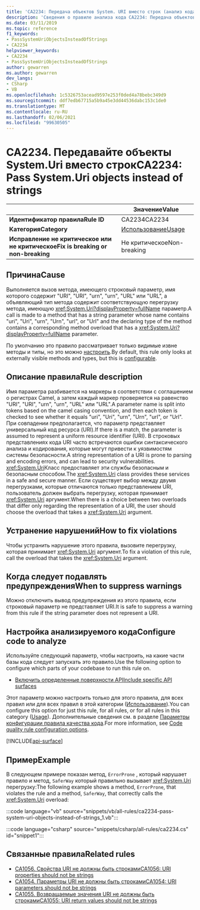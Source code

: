 ```yaml
---
title: 'CA2234: Передача объектов System. URI вместо строк (анализ кода)'
description: 'Сведения о правиле анализа кода CA2234: Передача объектов System. URI вместо строк'
ms.date: 03/11/2019
ms.topic: reference
f1_keywords:
- PassSystemUriObjectsInsteadOfStrings
- CA2234
helpviewer_keywords:
- CA2234
- PassSystemUriObjectsInsteadOfStrings
author: gewarren
ms.author: gewarren
dev_langs:
- CSharp
- VB
ms.openlocfilehash: 1c5326753acead9597e253f0ded4a78bebc349d9
ms.sourcegitcommit: ddf7edb67715a5b9a45e3dd44536dabc153c1de0
ms.translationtype: MT
ms.contentlocale: ru-RU
ms.lasthandoff: 02/06/2021
ms.locfileid: "99630505"
---
```

# <a name="ca2234-pass-systemuri-objects-instead-of-strings"></a><span data-ttu-id="ebe13-103">CA2234. Передавайте объекты System.Uri вместо строк</span><span class="sxs-lookup"><span data-stu-id="ebe13-103">CA2234: Pass System.Uri objects instead of strings</span></span>

| | <span data-ttu-id="ebe13-104">Значение</span><span class="sxs-lookup"><span data-stu-id="ebe13-104">Value</span></span> |
|-|-|
| <span data-ttu-id="ebe13-105">**Идентификатор правила**</span><span class="sxs-lookup"><span data-stu-id="ebe13-105">**Rule ID**</span></span> |<span data-ttu-id="ebe13-106">CA2234</span><span class="sxs-lookup"><span data-stu-id="ebe13-106">CA2234</span></span>|
| <span data-ttu-id="ebe13-107">**Категория**</span><span class="sxs-lookup"><span data-stu-id="ebe13-107">**Category**</span></span> |[<span data-ttu-id="ebe13-108">Использование</span><span class="sxs-lookup"><span data-stu-id="ebe13-108">Usage</span></span>](usage-warnings.md)|
| <span data-ttu-id="ebe13-109">**Исправление не критическое или не критическое**</span><span class="sxs-lookup"><span data-stu-id="ebe13-109">**Fix is breaking or non-breaking**</span></span> |<span data-ttu-id="ebe13-110">Не критическое</span><span class="sxs-lookup"><span data-stu-id="ebe13-110">Non-breaking</span></span>|

## <a name="cause"></a><span data-ttu-id="ebe13-111">Причина</span><span class="sxs-lookup"><span data-stu-id="ebe13-111">Cause</span></span>

<span data-ttu-id="ebe13-112">Выполняется вызов метода, имеющего строковый параметр, имя которого содержит "URI", "URI", "urn", "urn", "URL" или "URL", а объявляющий тип метода содержит соответствующую перегрузку метода, имеющую <xref:System.Uri?displayProperty=fullName> параметр.</span><span class="sxs-lookup"><span data-stu-id="ebe13-112">A call is made to a method that has a string parameter whose name contains "uri", "Uri", "urn", "Urn", "url", or "Url" and the declaring type of the method contains a corresponding method overload that has a <xref:System.Uri?displayProperty=fullName> parameter.</span></span>

<span data-ttu-id="ebe13-113">По умолчанию это правило рассматривает только видимые извне методы и типы, но это можно [настроить](#configure-code-to-analyze).</span><span class="sxs-lookup"><span data-stu-id="ebe13-113">By default, this rule only looks at externally visible methods and types, but this is [configurable](#configure-code-to-analyze).</span></span>

## <a name="rule-description"></a><span data-ttu-id="ebe13-114">Описание правила</span><span class="sxs-lookup"><span data-stu-id="ebe13-114">Rule description</span></span>

<span data-ttu-id="ebe13-115">Имя параметра разбивается на маркеры в соответствии с соглашением о регистрах Camel, а затем каждый маркер проверяется на равенство "URI", "URI", "urn", "urn", "URL" или "URL".</span><span class="sxs-lookup"><span data-stu-id="ebe13-115">A parameter name is split into tokens based on the camel casing convention, and then each token is checked to see whether it equals "uri", "Uri", "urn", "Urn", "url", or "Url".</span></span> <span data-ttu-id="ebe13-116">При совпадении предполагается, что параметр представляет универсальный код ресурса (URI).</span><span class="sxs-lookup"><span data-stu-id="ebe13-116">If there is a match, the parameter is assumed to represent a uniform resource identifier (URI).</span></span> <span data-ttu-id="ebe13-117">В строковых представлениях кода URI часто встречаются ошибки синтаксического анализа и кодирования, которые могут привести к уязвимостям системы безопасности.</span><span class="sxs-lookup"><span data-stu-id="ebe13-117">A string representation of a URI is prone to parsing and encoding errors, and can lead to security vulnerabilities.</span></span> <span data-ttu-id="ebe13-118"><xref:System.Uri>Класс предоставляет эти службы безопасным и безопасным способом.</span><span class="sxs-lookup"><span data-stu-id="ebe13-118">The <xref:System.Uri> class provides these services in a safe and secure manner.</span></span> <span data-ttu-id="ebe13-119">Если существует выбор между двумя перегрузками, которые отличаются только представлением URI, пользователь должен выбрать перегрузку, которая принимает <xref:System.Uri> аргумент.</span><span class="sxs-lookup"><span data-stu-id="ebe13-119">When there is a choice between two overloads that differ only regarding the representation of a URI, the user should choose the overload that takes a <xref:System.Uri> argument.</span></span>

## <a name="how-to-fix-violations"></a><span data-ttu-id="ebe13-120">Устранение нарушений</span><span class="sxs-lookup"><span data-stu-id="ebe13-120">How to fix violations</span></span>

<span data-ttu-id="ebe13-121">Чтобы устранить нарушение этого правила, вызовите перегрузку, которая принимает <xref:System.Uri> аргумент.</span><span class="sxs-lookup"><span data-stu-id="ebe13-121">To fix a violation of this rule, call the overload that takes the <xref:System.Uri> argument.</span></span>

## <a name="when-to-suppress-warnings"></a><span data-ttu-id="ebe13-122">Когда следует подавлять предупреждения</span><span class="sxs-lookup"><span data-stu-id="ebe13-122">When to suppress warnings</span></span>

<span data-ttu-id="ebe13-123">Можно отключить вывод предупреждения из этого правила, если строковый параметр не представляет URI.</span><span class="sxs-lookup"><span data-stu-id="ebe13-123">It is safe to suppress a warning from this rule if the string parameter does not represent a URI.</span></span>

## <a name="configure-code-to-analyze"></a><span data-ttu-id="ebe13-124">Настройка анализируемого кода</span><span class="sxs-lookup"><span data-stu-id="ebe13-124">Configure code to analyze</span></span>

<span data-ttu-id="ebe13-125">Используйте следующий параметр, чтобы настроить, на какие части базы кода следует запускать это правило.</span><span class="sxs-lookup"><span data-stu-id="ebe13-125">Use the following option to configure which parts of your codebase to run this rule on.</span></span>

- [<span data-ttu-id="ebe13-126">Включить определенные поверхности API</span><span class="sxs-lookup"><span data-stu-id="ebe13-126">Include specific API surfaces</span></span>](#include-specific-api-surfaces)

<span data-ttu-id="ebe13-127">Этот параметр можно настроить только для этого правила, для всех правил или для всех правил в этой категории ([Использование](usage-warnings.md)).</span><span class="sxs-lookup"><span data-stu-id="ebe13-127">You can configure this option for just this rule, for all rules, or for all rules in this category ([Usage](usage-warnings.md)).</span></span> <span data-ttu-id="ebe13-128">Дополнительные сведения см. в разделе [Параметры конфигурации правила качества кода](../code-quality-rule-options.md).</span><span class="sxs-lookup"><span data-stu-id="ebe13-128">For more information, see [Code quality rule configuration options](../code-quality-rule-options.md).</span></span>

[!INCLUDE[api-surface](~/includes/code-analysis/api-surface.md)]

## <a name="example"></a><span data-ttu-id="ebe13-129">Пример</span><span class="sxs-lookup"><span data-stu-id="ebe13-129">Example</span></span>

<span data-ttu-id="ebe13-130">В следующем примере показан метод, `ErrorProne` , который нарушает правило и метод, `SaferWay` который правильно вызывает <xref:System.Uri> перегрузку:</span><span class="sxs-lookup"><span data-stu-id="ebe13-130">The following example shows a method, `ErrorProne`, that violates the rule and a method, `SaferWay`, that correctly calls the <xref:System.Uri> overload:</span></span>

:::code language="vb" source="snippets/vb/all-rules/ca2234-pass-system-uri-objects-instead-of-strings_1.vb":::

:::code language="csharp" source="snippets/csharp/all-rules/ca2234.cs" id="snippet1":::

## <a name="related-rules"></a><span data-ttu-id="ebe13-131">Связанные правила</span><span class="sxs-lookup"><span data-stu-id="ebe13-131">Related rules</span></span>

- [<span data-ttu-id="ebe13-132">CA1056. Свойства URI не должны быть строками</span><span class="sxs-lookup"><span data-stu-id="ebe13-132">CA1056: URI properties should not be strings</span></span>](ca1056.md)
- [<span data-ttu-id="ebe13-133">CA1054. Параметры URI не должны быть строками</span><span class="sxs-lookup"><span data-stu-id="ebe13-133">CA1054: URI parameters should not be strings</span></span>](ca1054.md)
- [<span data-ttu-id="ebe13-134">CA1055. Возвращаемые значения URI не должны быть строками</span><span class="sxs-lookup"><span data-stu-id="ebe13-134">CA1055: URI return values should not be strings</span></span>](ca1055.md)
